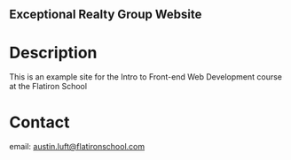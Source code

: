 Exceptional Realty Group Website
---

# Description

This is an example site for the Intro to Front-end Web Development course at the Flatiron School

# Contact

email: austin.luft@flatironschool.com
